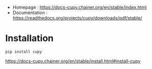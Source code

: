 - Homepage : <https://docs-cupy.chainer.org/en/stable/index.html>
- Documentation : <https://readthedocs.org/projects/cupy/downloads/pdf/stable/>

# Installation
```
pip install cupy
```
<https://docs-cupy.chainer.org/en/stable/install.html#install-cupy>
